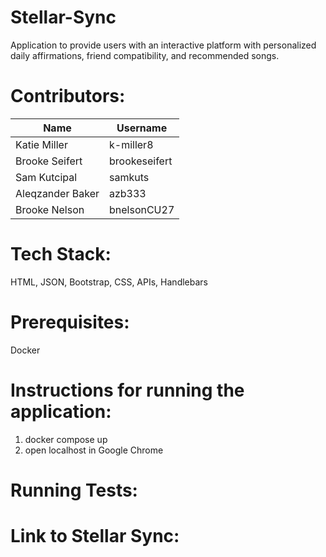 # Stellar-Sync
Application to provide users with an interactive platform with personalized daily affirmations, friend compatibility, and recommended songs. 

# Contributors:

|   Name            |   Username        |
|-------------------|-------------------|
|   Katie Miller    |   k-miller8       |
|   Brooke Seifert  |   brookeseifert   |
|   Sam Kutcipal    |   samkuts         | 
|   Aleqzander Baker|   azb333          |
|   Brooke Nelson   |   bnelsonCU27     |

# Tech Stack:
HTML, JSON, Bootstrap, CSS, APIs, Handlebars

# Prerequisites:
Docker

# Instructions for running the application:
1. docker compose up
2. open localhost in Google Chrome

# Running Tests:


# Link to Stellar Sync:

